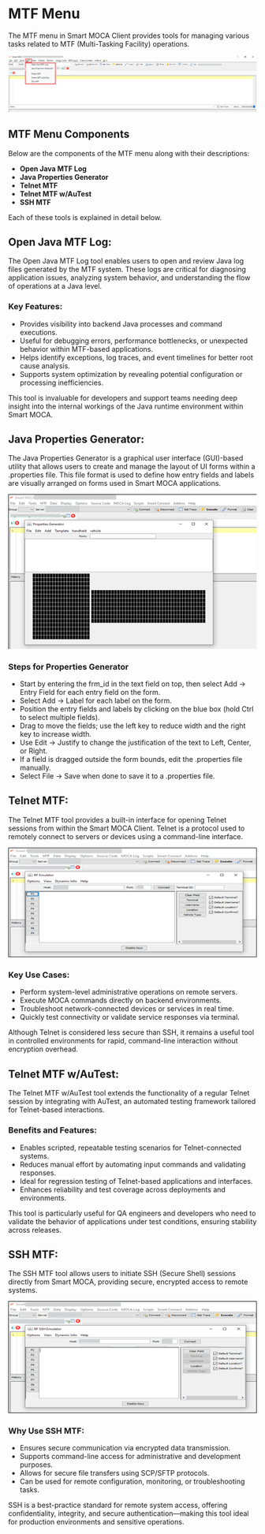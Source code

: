 # MTF Menu

The MTF menu in Smart MOCA Client provides tools for managing various tasks related to MTF (Multi-Tasking Facility) operations. 

![Wizard_1](./.attachments/mtf_1.png)

## MTF Menu Components

Below are the components of the MTF menu along with their descriptions:
- **Open Java MTF Log**
- **Java Properties Generator**
- **Telnet MTF**
- **Telnet MTF w/AuTest**
- **SSH MTF**

Each of these tools is explained in detail below.

## Open Java MTF Log:

The Open Java MTF Log tool enables users to open and review Java log files generated by the MTF system. These logs are critical for diagnosing application issues, analyzing system behavior, and understanding the flow of operations at a Java level.

### Key Features:

- Provides visibility into backend Java processes and command executions.
- Useful for debugging errors, performance bottlenecks, or unexpected behavior within MTF-based applications.
- Helps identify exceptions, log traces, and event timelines for better root cause analysis.
- Supports system optimization by revealing potential configuration or processing inefficiencies.

This tool is invaluable for developers and support teams needing deep insight into the internal workings of the Java runtime environment within Smart MOCA.

## Java Properties Generator:

The Java Properties Generator is a graphical user interface (GUI)-based utility that allows users to create and manage the layout of UI forms within a .properties file. This file format is used to define how entry fields and labels are visually arranged on forms used in Smart MOCA applications.

![Wizard_1](./.attachments/mtf_2.png)


### Steps for Properties Generator

- Start by entering the frm_id in the text field on top, then select Add -> Entry Field for each entry field on the form.
- Select Add -> Label for each label on the form.
- Position the entry fields and labels by clicking on the blue box (hold Ctrl to select multiple fields).
- Drag to move the fields; use the left key to reduce width and the right key to increase width.
- Use Edit -> Justify to change the justification of the text to Left, Center, or Right.
- If a field is dragged outside the form bounds, edit the .properties file manually.
- Select File -> Save when done to save it to a .properties file.



## Telnet MTF:

The Telnet MTF tool provides a built-in interface for opening Telnet sessions from within the Smart MOCA Client. Telnet is a protocol used to remotely connect to servers or devices using a command-line interface.

![Wizard_1](./.attachments/mtf_3.png)

### Key Use Cases:

- Perform system-level administrative operations on remote servers.
- Execute MOCA commands directly on backend environments.
- Troubleshoot network-connected devices or services in real time.
- Quickly test connectivity or validate service responses via terminal.

Although Telnet is considered less secure than SSH, it remains a useful tool in controlled environments for rapid, command-line interaction without encryption overhead.

## Telnet MTF w/AuTest:

The Telnet MTF w/AuTest tool extends the functionality of a regular Telnet session by integrating with AuTest, an automated testing framework tailored for Telnet-based interactions.

### Benefits and Features:

- Enables scripted, repeatable testing scenarios for Telnet-connected systems.
- Reduces manual effort by automating input commands and validating responses.
- Ideal for regression testing of Telnet-based applications and interfaces.
- Enhances reliability and test coverage across deployments and environments.

This tool is particularly useful for QA engineers and developers who need to validate the behavior of applications under test conditions, ensuring stability across releases.

## SSH MTF:

The SSH MTF tool allows users to initiate SSH (Secure Shell) sessions directly from Smart MOCA, providing secure, encrypted access to remote systems.

![Wizard_1](./.attachments/mtf_4.png)

### Why Use SSH MTF:

- Ensures secure communication via encrypted data transmission.
- Supports command-line access for administrative and development purposes.
- Allows for secure file transfers using SCP/SFTP protocols.
- Can be used for remote configuration, monitoring, or troubleshooting tasks.

SSH is a best-practice standard for remote system access, offering confidentiality, integrity, and secure authentication—making this tool ideal for production environments and sensitive operations.

